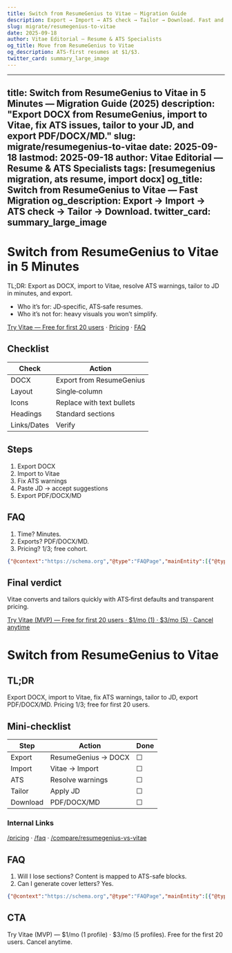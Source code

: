 ```yaml
---
title: Switch from ResumeGenius to Vitae — Migration Guide
description: Export → Import → ATS check → Tailor → Download. Fast and ATS-first.
slug: migrate/resumegenius-to-vitae
date: 2025-09-18
author: Vitae Editorial — Resume & ATS Specialists
og_title: Move from ResumeGenius to Vitae
og_description: ATS-first resumes at $1/$3.
twitter_card: summary_large_image
---
```

---
title: Switch from ResumeGenius to Vitae in 5 Minutes — Migration Guide (2025)
description: "Export DOCX from ResumeGenius, import to Vitae, fix ATS issues, tailor to your JD, and export PDF/DOCX/MD."
slug: migrate/resumegenius-to-vitae
date: 2025-09-18
lastmod: 2025-09-18
author: Vitae Editorial — Resume & ATS Specialists
tags: [resumegenius migration, ats resume, import docx]
og_title: Switch from ResumeGenius to Vitae — Fast Migration
og_description: Export → Import → ATS check → Tailor → Download.
twitter_card: summary_large_image
---

# Switch from ResumeGenius to Vitae in 5 Minutes

TL;DR: Export as DOCX, import to Vitae, resolve ATS warnings, tailor to JD in minutes, and export.

- Who it’s for: JD‑specific, ATS‑safe resumes.  
- Who it’s not for: heavy visuals you won’t simplify.

[Try Vitae — Free for first 20 users](#/cta-top) · [Pricing](/pricing) · [FAQ](/faq)

## Checklist

| Check | Action |
|---|---|
| DOCX | Export from ResumeGenius |
| Layout | Single‑column |
| Icons | Replace with text bullets |
| Headings | Standard sections |
| Links/Dates | Verify |

## Steps
1) Export DOCX  
2) Import to Vitae  
3) Fix ATS warnings  
4) Paste JD → accept suggestions  
5) Export PDF/DOCX/MD

## FAQ
1) Time? Minutes.  
2) Exports? PDF/DOCX/MD.  
3) Pricing? $1/$3; free cohort.

```json
{"@context":"https://schema.org","@type":"FAQPage","mainEntity":[{"@type":"Question","name":"Time?","acceptedAnswer":{"@type":"Answer","text":"Usually minutes from export to final download."}}]}
```

## Final verdict
Vitae converts and tailors quickly with ATS‑first defaults and transparent pricing.

[Try Vitae (MVP) — Free for first 20 users · $1/mo (1) · $3/mo (5) · Cancel anytime](#/cta-bottom)
# Switch from ResumeGenius to Vitae

## TL;DR
Export DOCX, import to Vitae, fix ATS warnings, tailor to JD, export PDF/DOCX/MD. Pricing $1/$3; free for first 20 users.

## Mini-checklist
| Step | Action | Done |
|---|---|---|
| Export | ResumeGenius → DOCX | ☐ |
| Import | Vitae → Import | ☐ |
| ATS | Resolve warnings | ☐ |
| Tailor | Apply JD | ☐ |
| Download | PDF/DOCX/MD | ☐ |

### Internal Links
[/pricing](/pricing) · [/faq](/faq) · [/compare/resumegenius-vs-vitae](/compare/resumegenius-vs-vitae)

## FAQ
1. Will I lose sections? Content is mapped to ATS-safe blocks.
2. Can I generate cover letters? Yes.

```json
{"@context":"https://schema.org","@type":"FAQPage","mainEntity":[{"@type":"Question","name":"Lose sections?","acceptedAnswer":{"@type":"Answer","text":"Content maps into ATS-safe blocks."}},{"@type":"Question","name":"Cover letters?","acceptedAnswer":{"@type":"Answer","text":"Yes, generated alongside resumes."}}]}
```

## CTA
Try Vitae (MVP) — $1/mo (1 profile) · $3/mo (5 profiles). Free for the first 20 users. Cancel anytime.


